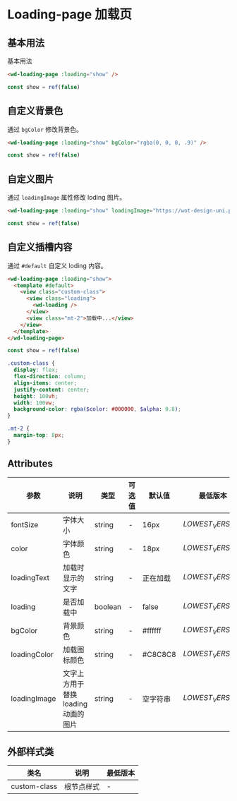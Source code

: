 <frame/>

# Loading-page 加载页

## 基本用法

基本用法

```html
<wd-loading-page :loading="show" />
```

```js
const show = ref(false)
```

## 自定义背景色

通过 `bgColor` 修改背景色。

```html
<wd-loading-page :loading="show" bgColor="rgba(0, 0, 0, .9)" />
```

```js
const show = ref(false)
```

## 自定义图片

通过 `loadingImage` 属性修改 loding 图片。

```html
<wd-loading-page :loading="show" loadingImage="https://wot-design-uni.pages.dev/wot-design.png" />
```

```js
const show = ref(false)
```

## 自定义插槽内容

通过 `#default` 自定义 loding 内容。

```html
<wd-loading-page :loading="show">
  <template #default>
    <view class="custom-class">
      <view class="loading">
        <wd-loading />
      </view>
      <view class="mt-2">加载中...</view>
    </view>
  </template>
</wd-loading-page>
```

```js
const show = ref(false)
```

```scss
.custom-class {
  display: flex;
  flex-direction: column;
  align-items: center;
  justify-content: center;
  height: 100vh;
  width: 100vw;
  background-color: rgba($color: #000000, $alpha: 0.8);
}

.mt-2 {
  margin-top: 8px;
}
```

## Attributes

| 参数         | 说明                                | 类型    | 可选值 | 默认值   | 最低版本         |
| ------------ | ----------------------------------- | ------- | ------ | -------- | ---------------- |
| fontSize     | 字体大小                            | string  | -      | 16px     | $LOWEST_VERSION$ |
| color        | 字体颜色                            | string  | -      | 18px     | $LOWEST_VERSION$ |
| loadingText  | 加载时显示的文字                    | string  | -      | 正在加载 | $LOWEST_VERSION$ |
| loading      | 是否加载中                          | boolean | -      | false    | $LOWEST_VERSION$ |
| bgColor      | 背景颜色                            | string  | -      | #ffffff  | $LOWEST_VERSION$ |
| loadingColor | 加载图标颜色                        | string  | -      | #C8C8C8  | $LOWEST_VERSION$ |
| loadingImage | 文字上方用于替换 loading 动画的图片 | string  | -      | 空字符串 | $LOWEST_VERSION$ |

## 外部样式类

| 类名         | 说明       | 最低版本 |
| ------------ | ---------- | -------- |
| custom-class | 根节点样式 | -        |
